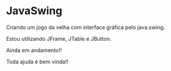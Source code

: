 # JavaSwing
Criando um jogo da velha com interface gráfica pelo java.swing.

Estou utilizando JFrame, JTable e JButton.

Ainda em andamento!!

Toda ajuda é bem vinda!!
